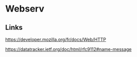 # Webserv

## Links

https://developer.mozilla.org/fr/docs/Web/HTTP

https://datatracker.ietf.org/doc/html/rfc9112#name-message
